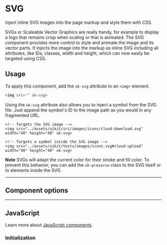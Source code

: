 # SVG

<p class="uk-text-lead">Inject inline SVG images into the page markup and style them with CSS.</p>

SVGs or Scaleable Vector Graphics are really handy, for example to display a logo that remains crisp when scaling or that is animated. The SVG component provides more control to style and animate the image and its vector parts. It injects the image into the markup as inline SVG including all attributes, like IDs, classes, width and height, which can now easily be targeted using CSS.

## Usage

To apply this component, add the `uk-svg` attribute to an `<img>` element.

```html
<img src="" uk-svg>
```

Using the `uk-svg` attribute also allows you to inject a symbol from the SVG file. Just append the symbol's ID to the image path as you would in any fragmented URL.

```example
<!-- Targets the SVG image -->
<img src="../assets/uikit/src/images/icons/cloud-download.svg" width="40" height="40" uk-svg>

<!-- Targets a symbol inside the SVG image -->
<img src="../assets/uikit/tests/images/icons.svg#cloud-upload" width="40" height="40" uk-svg>
```

**Note** SVGs will adapt the current color for their stroke and fill color. To prevent this behavior, you can add the `uk-preserve` class to the SVG itself or to elements inside the SVG.

***

## Component options

***

## JavaScript

Learn more about [JavaScript components](javascript.md#programmatic-use).

### Initialization

```js

```
